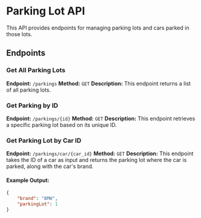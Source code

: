# Parking Lot API

This API provides endpoints for managing parking lots and cars parked in those lots.

## Endpoints

### Get All Parking Lots

**Endpoint:** `/parkings`
**Method:** `GET`
**Description:** This endpoint returns a list of all parking lots.

### Get Parking by ID

**Endpoint:** `/parkings/{id}`
**Method:** `GET`
**Description:** This endpoint retrieves a specific parking lot based on its unique ID.

### Get Parking Lot by Car ID

**Endpoint:** `/parkings/car/{car_id}`
**Method:** `GET`
**Description:** This endpoint takes the ID of a car as input and returns the parking lot where the car is parked, along with the car's brand.

#### Example Output:
```json
{
    "brand": "BMW",
    "parkingLot": 1
}
